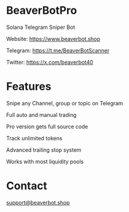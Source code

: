 # BeaverBotPro
Solana Telegram Sniper Bot 

Website: https://www.beaverbot.shop

Telegram: https://t.me/BeaverBotScanner

Twitter: https://x.com/beaverbot40

# Features 

Snipe any Channel, group or topic on Telegram

Full auto and manual trading 

Pro version gets full source code 

Track unlimited tokens 

Advanced trailing stop system

Works with most liquidity pools

# Contact
support@beaverbot.shop
